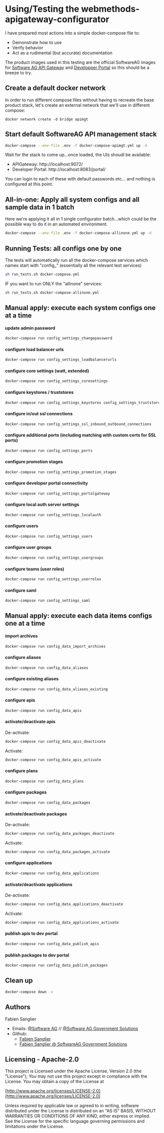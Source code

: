 # Using/Testing the webmethods-apigateway-configurator

I have prepared most actions into a simple docker-compose file to:
 - Demonstrate how to use
 - Verify behavior
 - Act as a rudimental (but accurate) documentation

The product images used in this testing are the official SoftwareAG images for [Software AG API Gateway](https://hub.docker.com/r/softwareag/apigateway-trial) and [Developper Portal](https://hub.docker.com/r/softwareag/devportal) so this should be a breeze to try.

## Create a default docker network

In order to run different compose files without having to recreate the base product stack, let's create an external network that we'll use in different compose:

```
docker network create -d bridge apimgt
```

## Start default SoftwareAG API management stack

```bash
docker-compose --env-file .env -f docker-compose-apimgt.yml up -d
```

Wait for the stack to come up...once loaded, the UIs shoudl be available:
- APIGateway: http://localhost:9072/
- Developer Portal: http://localhost:8083/portal/

You can login to each of these with default passwords etc... and nothing is configured at this point.

## All-in-one: Apply all system configs and all sample data in 1 batch

Here we're applying it all in 1 single configurator batch...which could be the possible way to do it in an automated environment.

```bash
docker-compose --env-file .env -f docker-compose-allinone.yml up -d
```

## Running Tests: all configs one by one

The tests will automatically run all the docker-compose services which names start with "config_" (essentially all the relevant test services)

```bash
sh run_tests.sh docker-compose.yml
```

IF you want to run ONLY the "allinone" services:

```bash
sh run_tests.sh docker-compose-allinone.yml
```

## Manual apply: execute each system configs one at a time

#### update admin password

```bash
docker-compose run config_settings_changepassword
```

#### configure load balancer urls

```bash
docker-compose run config_settings_loadbalancerurls
```

#### configure core settings (watt, extended)

```bash
docker-compose run config_settings_coresettings
```

#### configure keystores / truststores

```bash
docker-compose run config_settings_keystores config_settings_truststores
```

#### configure in/out ssl connections

```bash
docker-compose run config_settings_ssl_inbound_outbound_connections
```

#### configure additional ports (including matching with custom certs for SSL ports)

```bash
docker-compose run config_settings_ports
```

#### configure promotion stages

```bash
docker-compose run config_settings_promotion_stages
```

#### configure developer portal connectivity

```bash
docker-compose run config_settings_portalgateway
```

#### configure local auth server settings

```bash
docker-compose run config_settings_localauth
```

#### configure users

```bash
docker-compose run config_settings_users
```

#### configure user groups

```bash
docker-compose run config_settings_usergroups
```

#### configure teams (user roles)

```bash
docker-compose run config_settings_userroles
```

#### configure saml

```bash
docker-compose run config_settings_saml
```

## Manual apply: execute each data items configs one at a time

#### import archives

```bash
docker-compose run config_data_import_archives
```

#### configure aliases

```bash
docker-compose run config_data_aliases
```

#### configure existing aliases

```bash
docker-compose run config_data_aliases_existing
```

#### configure apis

```bash
docker-compose run config_data_apis
```

#### activate/deactivate apis

De-activate:

```bash
docker-compose run config_data_apis_deactivate
```

Activate:

```bash
docker-compose run config_data_apis_activate
```

#### configure plans

```bash
docker-compose run config_data_plans
```

#### configure packages

```bash
docker-compose run config_data_packages
```

#### activate/deactivate packages

De-activate:

```bash
docker-compose run config_data_packages_deactivate
```

Activate:

```bash
docker-compose run config_data_packages_activate
```

#### configure applications

```bash
docker-compose run config_data_applications
```

#### activate/deactivate applications

De-activate:

```bash
docker-compose run config_data_applications_deactivate
```

Activate:

```bash
docker-compose run config_data_applications_activate
```

#### publish apis to dev portal

```bash
docker-compose run config_data_publish_apis
```

#### publish packages to dev portal

```bash
docker-compose run config_data_publish_packages
```

## Clean up

```bash
docker-compose down -v
```

Authors
--------------------------------------------

Fabien Sanglier
- Emails: [@Software AG](mailto:fabien.sanglier@softwareag.com) // [@Software AG Government Solutions](mailto:fabien.sanglier@softwareaggov.com)
- Github: 
  - [Fabien Sanglier](https://github.com/lanimall)
  - [Fabien Sanglier @ SoftwareAG Government Solutions](https://github.com/fabien-sanglier-saggs)

Licensing - Apache-2.0
--------------------------------------------

This project is Licensed under the Apache License, Version 2.0 (the "License");
You may not use this project except in compliance with the License.
You may obtain a copy of the License at

[http://www.apache.org/licenses/LICENSE-2.0](http://www.apache.org/licenses/LICENSE-2.0)

Unless required by applicable law or agreed to in writing, software
distributed under the License is distributed on an "AS IS" BASIS,
WITHOUT WARRANTIES OR CONDITIONS OF ANY KIND, either express or implied.
See the License for the specific language governing permissions and
limitations under the License.